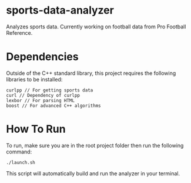 # sports-data-analyzer
Analyzes sports data. Currently working on football data from Pro Football Reference.

# Dependencies
Outside of the C++ standard library, this project requires the following libraries to be installed:
```
curlpp // For getting sports data
curl // Dependency of curlpp
lexbor // For parsing HTML
boost // For advanced C++ algorithms
```

# How To Run

To run, make sure you are in the root project folder then run the following command:
```
./launch.sh
```

This script will automatically build and run the analyzer in your terminal.
